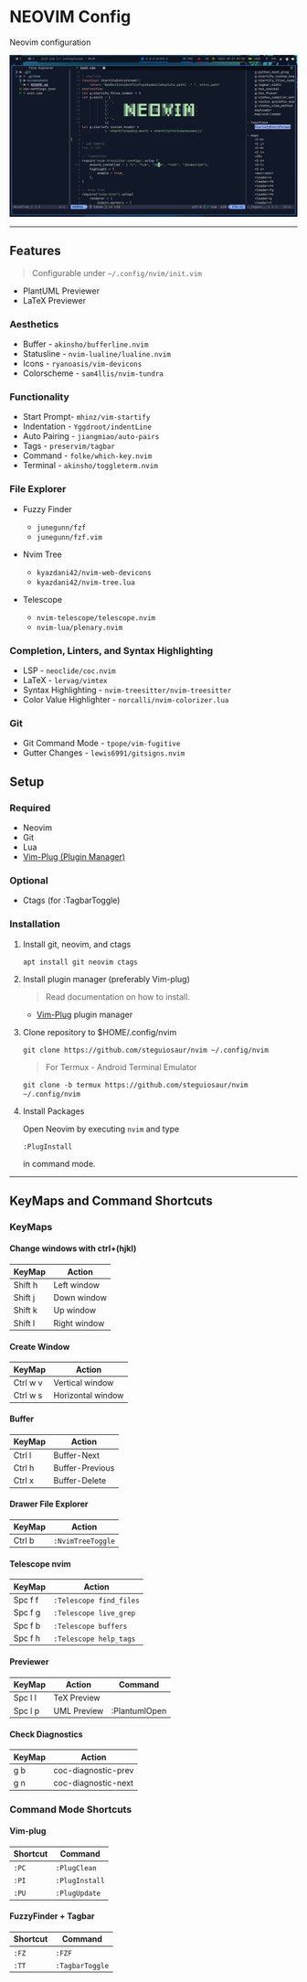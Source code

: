 # NEOVIM Config

Neovim configuration

![NEOVIM](./screenshots/Screenshot_Arch.png)

---

## Features

> Configurable under `~/.config/nvim/init.vim`

- PlantUML Previewer
- LaTeX Previewer

### Aesthetics

- Buffer - `akinsho/bufferline.nvim`
- Statusline - `nvim-lualine/lualine.nvim`
- Icons - `ryanoasis/vim-devicons`
- Colorscheme - `sam4llis/nvim-tundra`

### Functionality

- Start Prompt- `mhinz/vim-startify`
- Indentation - `Yggdroot/indentLine`
- Auto Pairing - `jiangmiao/auto-pairs`
- Tags - `preservim/tagbar`
- Command - `folke/which-key.nvim`
- Terminal - `akinsho/toggleterm.nvim`

### File Explorer

- Fuzzy Finder
  - `junegunn/fzf`
  - `junegunn/fzf.vim`

- Nvim Tree
  - `kyazdani42/nvim-web-devicons`
  - `kyazdani42/nvim-tree.lua`

- Telescope
  - `nvim-telescope/telescope.nvim`
  - `nvim-lua/plenary.nvim`

### Completion, Linters, and Syntax Highlighting

- LSP - `neoclide/coc.nvim`
- LaTeX - `lervag/vimtex`
- Syntax Highlighting - `nvim-treesitter/nvim-treesitter`
- Color Value Highlighter - `norcalli/nvim-colorizer.lua`

### Git

- Git Command Mode - `tpope/vim-fugitive`
- Gutter Changes - `lewis6991/gitsigns.nvim`

## Setup

### Required

- Neovim
- Git
- Lua
- [Vim-Plug (Plugin Manager)](https://github.com/junegunn/vim-plug )

### Optional

- Ctags (for :TagbarToggle)

### Installation

1. Install git, neovim, and ctags

    ```console
    apt install git neovim ctags
    ```

2. Install plugin manager (preferably Vim-plug)

    > Read documentation on how to install.
    - [Vim-Plug](https://github.com/junegunn/vim-plug ) plugin manager

3. Clone repository to $HOME/.config/nvim

    ```console
    git clone https://github.com/steguiosaur/nvim ~/.config/nvim
    ```

    > For Termux - Android Terminal Emulator

    ```console
    git clone -b termux https://github.com/steguiosaur/nvim ~/.config/nvim
    ```

4. Install Packages

    Open Neovim by executing `nvim` and type

    ```vim
    :PlugInstall
    ```

    in command mode.

---

## KeyMaps and Command Shortcuts

### KeyMaps

#### Change windows with ctrl+(hjkl)

| KeyMap  |    Action    |
|---------|--------------|
| Shift h | Left window  |
| Shift j | Down window  |
| Shift k | Up window    |
| Shift l | Right window |

#### Create Window

|  KeyMap  |       Action      |
|----------|-------------------|
| Ctrl w v | Vertical window   |
| Ctrl w s | Horizontal window |

#### Buffer

| KeyMap  |      Action     |
|---------|-----------------|
| Ctrl l | Buffer-Next     |
| Ctrl h | Buffer-Previous |
| Ctrl x | Buffer-Delete   |

#### Drawer File Explorer

| KeyMap |       Action      |
|--------|-------------------|
| Ctrl b | `:NvimTreeToggle` |

#### Telescope nvim

| KeyMap  |          Action         |
|---------|-------------------------|
| Spc f f | `:Telescope find_files` |
| Spc f g | `:Telescope live_grep`  |
| Spc f b | `:Telescope buffers`    |
| Spc f h | `:Telescope help_tags`  |

#### Previewer

| KeyMap  |   Action    |    Command    |
|---------|-------------|---------------|
| Spc l l | TeX Preview |               |
| Spc l p | UML Preview | :PlantumlOpen |

#### Check Diagnostics

| KeyMap |        Action       |
|--------|---------------------|
| g b    | coc-diagnostic-prev |
| g n    | coc-diagnostic-next |

### Command Mode Shortcuts

#### Vim-plug

|  Shortcut  |  Command   |
|------------|------------|
| `:PC` | `:PlugClean`    |
| `:PI` | `:PlugInstall`  |
| `:PU` | `:PlugUpdate`   |

#### FuzzyFinder + Tagbar

|  Shortcut  |  Command   |
|------------|------------|
| `:FZ` | `:FZF`          |
| `:TT` | `:TagbarToggle` |
